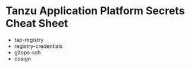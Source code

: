 # Tanzu Application Platform Secrets Cheat Sheet

* tap-registry
* registry-credentials
* gitops-ssh
* cosign
